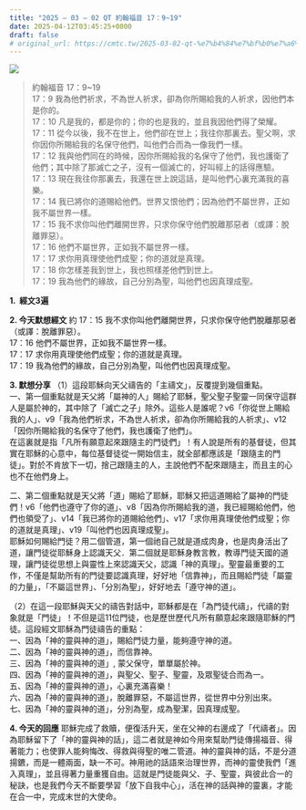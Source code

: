 ```yaml
---
title: "2025 – 03 – 02 QT 約翰福音 17：9~19"
date: 2025-04-12T03:45:25+0800
draft: false
# original_url: https://cmtc.tw/2025-03-02-qt-%e7%b4%84%e7%bf%b0%e7%a6%8f%e9%9f%b3-17%ef%bc%9a919
---
```


![](/images/qt.jpg)
> 約翰福音 17：9\~19  
> 17：9 我為他們祈求，不為世人祈求，卻為你所賜給我的人祈求，因他們本是你的。  
> 17：10 凡是我的，都是你的；你的也是我的，並且我因他們得了榮耀。  
> 17：11 從今以後，我不在世上，他們卻在世上；我往你那裏去。聖父啊，求你因你所賜給我的名保守他們，叫他們合而為一像我們一樣。  
> 17：12 我與他們同在的時候，因你所賜給我的名保守了他們，我也護衛了他們；其中除了那滅亡之子，沒有一個滅亡的，好叫經上的話得應驗。  
> 17：13 現在我往你那裏去，我還在世上說這話，是叫他們心裏充滿我的喜樂。  
> 17：14 我已將你的道賜給他們。世界又恨他們；因為他們不屬世界，正如我不屬世界一樣。  
> 17：15 我不求你叫他們離開世界，只求你保守他們脫離那惡者（或譯：脫離罪惡）。  
> 17：16 他們不屬世界，正如我不屬世界一樣。  
> 17：17 求你用真理使他們成聖；你的道就是真理。  
> 17：18 你怎樣差我到世上，我也照樣差他們到世上。  
> 17：19 我為他們的緣故，自己分別為聖，叫他們也因真理成聖。

**1.  經文3遍**

**2. 今天默想經文**
約 17：15 我不求你叫他們離開世界，只求你保守他們脫離那惡者（或譯：脫離罪惡）。  
17：16 他們不屬世界，正如我不屬世界一樣。  
17：17 求你用真理使他們成聖；你的道就是真理。  
17：19 我為他們的緣故，自己分別為聖，叫他們也因真理成聖。

**3. 默想分享**
（1）這段耶穌向天父禱告的「主禱文」，反覆提到幾個重點。  
一、第一個重點就是天父將「屬神的人」賜給了耶穌，聖父聖子聖靈一同保守這群人是屬於神的，其中除了「滅亡之子」除外。這些人是誰呢？v6「你從世上賜給我的人」、v9「我為他們祈求，不為世人祈求，卻為你所賜給我的人祈求」、v12「因你所賜給我的名保守了他們，我也護衛了他們」。  
在這裏就是指「凡所有願意起來跟隨主的門徒們」！有人說是所有的基督徒，但其實在耶穌的心意中，每位基督徒從一開始信主，就全部都應該是「跟隨主的門徒」。對於不肯放下一切，捨己跟隨主的人，主說他們不配來跟隨主，而且主的心也不在他們身上。

二、第二個重點就是天父將「道」賜給了耶穌，耶穌又把這道賜給了屬神的門徒們！v6「他們也遵守了你的道」、v8「因為你所賜給我的道，我已經賜給他們，他們也領受了」、v14「我已將你的道賜給他們」、v17「求你用真理使他們成聖；你的道就是真理」、v19「叫他們也因真理成聖」。  
耶穌如何賜給門徒？用二個管道，第一個祂自己就是道成肉身，也是肉身活出了道，讓門徒從耶穌身上認識天父．第二個就是耶穌身教言教，教導門徒天國的道理，讓門徒從思想上與靈性上來認識天父，認識「神的真理」。聖靈最重要的工作，不僅是幫助所有的門徒要認識真理，好好地「信靠神」，而且賜給門徒「屬靈的力量」，「不屬這世界」、「分別為聖」，好好地去「遵守神的道」。

（2）在這一段耶穌與天父的禱告對話中，耶穌都是在「為門徒代禱」，代禱的對象就是「門徒」！不但是這11位門徒，也是歷世歷代凡所有願意起來跟隨耶穌的門徒。這段經文耶穌為門徒禱告的重點：  
一、因為「神的靈與神的道」，賜給門徒力量，能夠遵守神的道。  
二、因為「神的靈與神的道」，而信靠神。  
三、因為「神的靈與神的道」, 蒙父保守，單單屬於神。  
四、因為「神的靈與神的道」，與聖父、聖子、聖靈，及眾聖徒合而為一。  
五、因為「神的靈與神的道」，心裏充滿喜樂！  
六、因為「神的靈與神的道」，脫離罪惡，不屬這世界，從世界中分別出來。  
七、因為「神的靈與神的道」，分別為聖，成為聖潔，因真理成聖。

**4. 今天的回應**
耶穌完成了救贖，便復活升天，坐在父神的右邊成了「代禱者」。因為耶穌留下了「神的靈與神的話」，這二者就是神如今用來幫助門徒傳揚福音、得著能力；也使罪人能夠悔改、得救與得聖的唯二管道。神的靈與神的話，不是分道揚鑣，而是一體兩面，缺一不可。神用祂的話語來治理世界，而神的靈使我們「進入真理」，並且得著力量重獲自由。這就是門徒能與父、子、聖靈，與彼此合一的秘訣，也是我們今天不斷要學習「放下自我中心」，活在神的話與神的靈裏，才能在合一中，完成末世的大使命。
